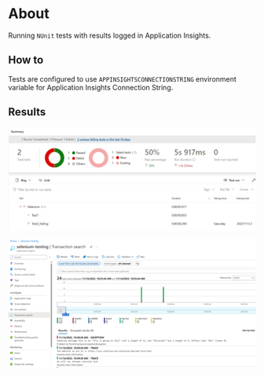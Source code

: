 # About
Running `NUnit` tests with results logged in Application Insights.

## How to
Tests are configured to use `APPINSIGHTSCONNECTIONSTRING` environment variable for Application Insights Connection String.

## Results

![Azure DevOps](../images/test_results.png "Azure DevOps tests")

![Application Insights](../images/app_insights_logs.png "Application Insights logs")